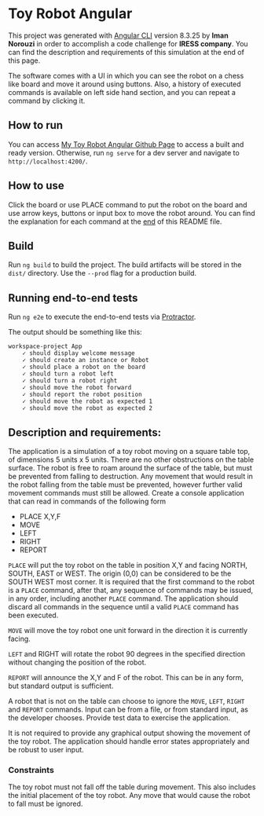 # Toy Robot Angular

This project was generated with [Angular CLI](https://github.com/angular/angular-cli) version 8.3.25 by **Iman Norouzi** in order to accomplish a code challenge for **IRESS company**.
You can find the description and requirements of this simulation at the end of this page.

The software comes with a UI in which you can see the robot on a chess like board and move it around using buttons. Also, a history of executed commands is available on left side hand section, and you can repeat a command by clicking it.

## How to run

You can access [My Toy Robot Angular Github Page](https://imannorouzi.github.io/toy-robot-angular-built/) to access a built and ready version. Otherwise, run `ng serve` for a dev server and navigate to `http://localhost:4200/`.

## How to use

Click the board or use PLACE command to put the robot on the board and use arrow keys, buttons or input box to move the robot around. You can find the explanation for each command at the [end](#description-and-requirements) of this README file.

## Build

Run `ng build` to build the project. The build artifacts will be stored in the `dist/` directory. Use the `--prod` flag for a production build.

## Running end-to-end tests

Run `ng e2e` to execute the end-to-end tests via [Protractor](http://www.protractortest.org/).

The output should be something like this:

```
workspace-project App
    ✓ should display welcome message
    ✓ should create an instance or Robot
    ✓ should place a robot on the board
    ✓ should turn a robot left
    ✓ should turn a robot right
    ✓ should move the robot forward
    ✓ should report the robot position
    ✓ should move the robot as expected 1
    ✓ should move the robot as expected 2
```


## Description and requirements:
The application is a simulation of a toy robot moving on a square table top, of dimensions 5 units x 5 units. There are no
other obstructions on the table surface. The robot is free to roam around the surface of the table, but must be prevented
from falling to destruction. Any movement that would result in the robot falling from the table must be prevented,
however further valid movement commands must still be allowed.
Create a console application that can read in commands of the following form
 
* PLACE X,Y,F
* MOVE
* LEFT
* RIGHT
* REPORT

`PLACE` will put the toy robot on the table in position X,Y and facing NORTH, SOUTH, EAST or WEST. The origin (0,0)
can be considered to be the SOUTH WEST most corner. It is required that the first command to the robot is a `PLACE`
command, after that, any sequence of commands may be issued, in any order, including another `PLACE` command. The
application should discard all commands in the sequence until a valid `PLACE` command has been executed.

`MOVE` will move the toy robot one unit forward in the direction it is currently facing.

`LEFT` and RIGHT will rotate the robot 90 degrees in the specified direction without changing the position of the robot.

`REPORT` will announce the X,Y and F of the robot. This can be in any form, but standard output is sufficient.

A robot that is not on the table can choose to ignore the `MOVE`, `LEFT`, `RIGHT` and `REPORT` commands.
Input can be from a file, or from standard input, as the developer chooses.
Provide test data to exercise the application.

It is not required to provide any graphical output showing the movement of the toy robot.
The application should handle error states appropriately and be robust to user input.

### Constraints
The toy robot must not fall off the table during movement. This also includes the initial placement of the toy robot. Any
move that would cause the robot to fall must be ignored.
